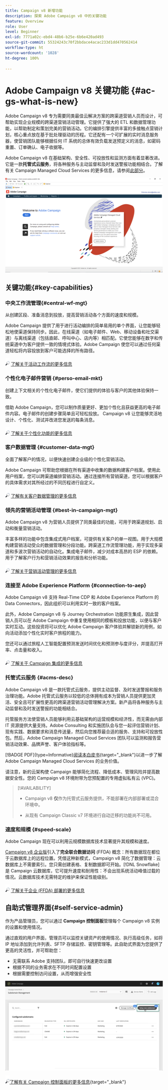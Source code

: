 ```yaml
---
title: Campaign v8 新增功能
description: 探索 Adobe Campaign v8 中的关键功能
feature: Overview
role: User
level: Beginner
exl-id: 7771a02c-ebd4-48b6-b25e-6b6e420ad493
source-git-commit: 55324243c70f2bbdace4acac233d1dd470562414
workflow-type: ht
source-wordcount: '1028'
ht-degree: 100%

---
```


# Adobe Campaign v8 关键功能 {#ac-gs-what-is-new}

Adobe Campaign v8 专为需要同类最佳云解决方案的跨渠道营销人员而设计，可帮助实现企业规模的跨渠道营销活动管理。它提供了强大的 ETL 和数据管理功能，以帮助制定和策划完美的营销活动。它的编排引擎提供丰富的多接触点营销计划，核心重点放在基于批处理驱动的历程。它还配有一个可扩展的实时消息服务器，使营销团队能够根据任何 IT 系统的总体有效负载发送预定义的消息，如密码重置、订单确认、电子收据等。

Adobe Campaign v8 在基础架构、安全性、可投放性和监测方面有着显著改进。它是一款&#x200B;**托管式云服务**，将各种服务与主动监督和及时发送警报功能相结合。了解有关 Campaign Managed Cloud Services 的更多信息，请参阅[此部分](#acms-desc)。

![](assets/home-page.png)

## 关键功能{#key-capabilities}

### 中央工作流管理{#central-wf-mgt}

从创建区段、准备消息到投放，提高营销活动各个方面的速度和规模。

Adobe Campaign 提供了用于进行活动编排的简单易用的单个界面，让您能够轻松地使渠道保持同步。因此，在线渠道（如电子邮件、Web、移动设备和社交渠道）与离线渠道（包括直邮、呼叫中心、店内等）相匹配。它使您能够在数字和传统渠道中为客户提供一致的情境式体验。Adobe Campaign 使您可以通过任何渠道轻松将内容投放到客户可能选择的所有路径。

![](../assets/do-not-localize/glass.png) [了解关于活动工作流的更多信息](../config/workflows.md)

### 个性化电子邮件营销 {#perso-email-mkt}

创建上下文相关的个性化电子邮件，使它们提供的体验与客户的其他体验保持一致。

借助 Adobe Campaign，您可以制作质量更好、更加个性化且获益更高的电子邮件内容。电子邮件的创建步骤简单且可轻松投放。 Campaign v8 让您能够灵活地设计、个性化、测试并改进您发送的每条消息。

![](../assets/do-not-localize/glass.png) [了解关于个性化功能的更多信息](create-message.md)

### 客户数据管理 {#customer-data-mgt}

全面了解客户的情况，以便快速创建企业级的个性化营销活动。

Adobe Campaign 可帮助您根据在所有渠道中收集的数据构建客户档案。使用此用户档案，您可以跨渠道编排营销活动。通过连接所有营销渠道，您可以根据客户的具体需求对其所经过的不同历程进行自定义。

![](../assets/do-not-localize/glass.png) [了解有关客户数据管理的更多信息](audiences.md)

### 领先的营销活动管理 {#best-in-campaign-mgt}

Adobe Campaign v8 为营销人员提供了同类最佳的功能，可用于跨渠道规划、启动和衡量营销活动。

丰富多样的功能中包含集成式用户档案，可提供有关客户的单一视图。用于大规模构建营销活动受众的数据管理和分段功能。跨渠道工作流管理功能，用于实现多渠道和多波次营销活动的自动化。集成电子邮件，减少对成本高昂的 ESP 的依赖。用于了解客户行为和营销活动效果的报告和分析功能。

![](../assets/do-not-localize/glass.png) [了解关于营销活动管理的更多信息](campaigns.md)


### 连接至 Adobe Experience Platform {#connection-to-aep}

Adobe Campaign v8 支持 Real-Time CDP 和 Adobe Experience Platform 的 Data Connectors，因此组织可以利用实时一致的客户档案。

此外，Adobe Campaign v8 与 Journey Orchestration 功能原生集成，因此营销人员可以在 Adobe Campaign 中重复使用相同的模板和投放功能，以便与客户实时互动。这些投资将可以优化 Adobe Campaign 客户体验并解锁新的用例，如向活动添加个性化实时客户旅程的能力。

您还可以通过旅程人工智能配置预测发送时间优化和预测参与度评分，并提高打开率、点击量和收入。

![](../assets/do-not-localize/glass.png) [了解关于 Campaign 集成的更多信息](../connect/integration.md)


### 托管式云服务 {#acms-desc}

Adobe Campaign v8 是一款托管式云服务，提供主动监督、及时发送警报和服务治理功能。Adobe 托管式云服务以较低的总体拥有成本为营销人员提供更加灵活、安全且可扩展性更高的跨渠道营销活动管理解决方案。新产品将各种服务与主动监督和及时发送警报的功能相结合。

托管服务方法使营销人员能够利用云基础架构的运营规模和经济性，而无需由内部 IT 资源提供大量支持。Adobe Consulting 和实施团队会与您一起评估营销计划、现有实践、数据要求和消息传送量，然后向您推荐最合适的服务、支持和可投放性包。然后，Adobe Campaign Managed Cloud Services 团队可以监测和报告营销活动效果、品牌声誉、客户体验指标等。

[!BADGE PDF]{type=Informative}[阅读本白皮书](assets/do-not-localize/IDC-Report-BusinessValueOfAdobeCampaign.pdf){target="_blank"}以进一步了解 Adobe Campaign Managed Cloud Services 的业务价值。

请注意，新的云架构使 Campaign 能够简化流程、降低成本、管理风险并提高数据安全性。您的 Campaign v8 环境附带为您预配置的专用虚拟私有云 (VPC)。


>[!AVAILABILITY]
>
>* Campaign v8 **仅**&#x200B;作为托管式云服务提供，不能部署在内部部署或混合环境中。
>
>* 从现有 Campaign Classic v7 环境进行自动迁移的功能尚不可用。


### 速度和规模 {#speed-scale}

Adobe Campaign 现在可以利用云规模数据库技术显著提升其规模和速度。

[Campaign v8 企业版](../architecture/enterprise-deployment.md)引入了&#x200B;**完全联合数据访问** (FFDA) 概念：所有数据现在都位于云数据库上的远程位置。凭借这种新模式，Campaign v8 简化了数据管理：云数据库上不需要索引。您只需创建表格、复制数据即可开始。[!DNL Snowflake] 是 Campaign 云数据库，它可提升速度和耐用性：不会出现系统活动峰值过载的情况。云数据库技术无需特定的维护来保证性能级别。

![](../assets/do-not-localize/glass.png) [了解关于企业 (FFDA) 部署的更多信息](../architecture/enterprise-deployment.md)


## 自助式管理界面{#self-service-admin}

作为产品管理员，您可以通过 **Campaign 控制面板**&#x200B;管理每个 Campaign v8 实例的设置和使用情况。

通过直观的用户界面，管理员可以监控关键资产的使用情况、执行高级任务，如将 IP 地址添加到允许列表、SFTP 存储监控、密钥管理等。此自助式界面为您提供了更高的灵活性，并可帮助您：

* 无需联系 Adobe 支持团队，即可自行快速更改设置
* 根据不同的业务需求在不同时间配置设置
* 根据需要控制访问设置，从而增强安全性

![](assets/subdomain1.png)

![](../assets/do-not-localize/glass.png)[了解有关 Campaign 控制面板的更多信息](https://experienceleague.adobe.com/docs/control-panel/using/discover-control-panel/key-features.html?lang=zh-Hans){target="_blank"}


